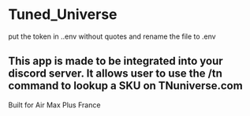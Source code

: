 # Tuned_Universe

put the token in ..env without quotes and rename the file to .env

## This app is made to be integrated into your discord server. It allows user to use the /tn command to lookup a SKU on TNuniverse.com

Built for Air Max Plus France
